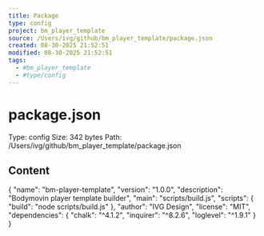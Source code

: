 ```yaml
---
title: Package
type: config
project: bm_player_template
source: /Users/ivg/github/bm_player_template/package.json
created: 08-30-2025 21:52:51
modified: 08-30-2025 21:52:51
tags:
  - #bm_player_template
  - #type/config
---
```


# package.json

Type: config
Size: 342 bytes
Path: /Users/ivg/github/bm_player_template/package.json

## Content

{
  "name": "bm-player-template",
  "version": "1.0.0",
  "description": "Bodymovin player template builder",
  "main": "scripts/build.js",
  "scripts": {
    "build": "node scripts/build.js"
  },
  "author": "IVG Design",
  "license": "MIT",
  "dependencies": {
    "chalk": "^4.1.2",
    "inquirer": "^8.2.6",
    "loglevel": "^1.9.1"
  }
}